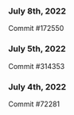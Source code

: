 ### July 8th, 2022

Commit #172550

### July 5th, 2022

Commit #314353


### July 4th, 2022

Commit #72281
